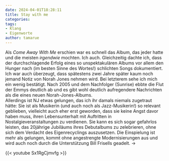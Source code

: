 ```yaml
---
date: 2024-04-01T18:28:11
title: Stay with me
categories: 
tags: 
- Klang  
- Eigenworte
author: tamarue
---
```


Als _Come Away With Me_ erschien war es schnell das Album, das jeder hatte und die meisten _irgendwie_ mochten. Ich auch. Gleichzeitig dachte ich, dass der durchschlagende Erfolg eines so unspektakulären Albums vor allem den Hunger nach (im besten Sinne des Wortes!) schlichten Songs dokumentiert. Ich war auch überzeugt, dass spätestens zwei Jahre später kaum noch jemand Notiz von Norah Jones nehmen wird.
Bei letzterem sehe ich mich ein wenig bestätigt. Nach 2005 und dem Nachfolger (Sunrise) ebbte die Flut der Emmys deutlich ab und es gibt wohl deutlich aufregendere Nachrichten als die eines neuen Norah-Jones-Albums.   
Allerdings ist NJ etwas gelungen, das ich ihr damals niemals zugetraut hätte: Sie ist als Musikerin (und auch noch als Jazz-Musikerin!) so relevant geblieben, vielleicht auch eher erst geworden, dass sie keine Angst davor haben muss, ihren Lebensunterhalt mit Auftritten in Nostalgieveranstaltungen zu verdienen. Sie kann es sich sogar gefahrlos leisten, das 20jährige Jubiläums ihres Debutalbums zu zelebrieren, ohne sich dem Verdacht des Eigenrecyclings auszusetzen.
Die Einspielung ist mehr als gelungen, kommt ohne angestrengte Modernisierungen aus und wird auch noch durch die Unterstützung Bill Frisells geadelt. → <!--more-->  

{{< youtube Sx1RgCjmvfg >}}